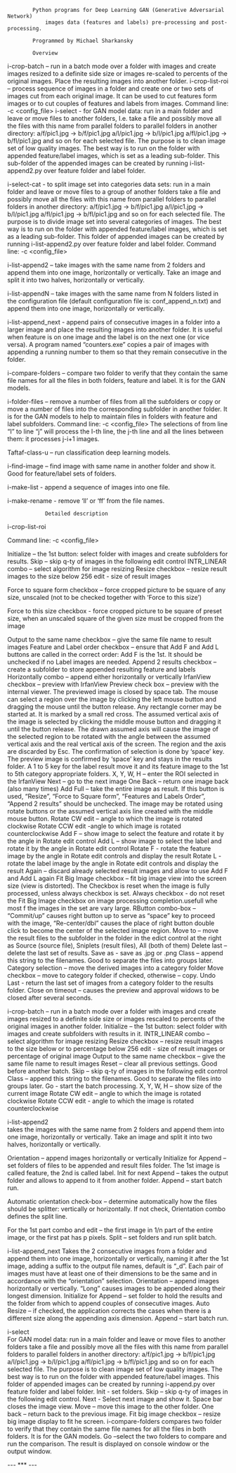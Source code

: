 
			Python programs for Deep Learning GAN (Generative Adversarial Network) 
      			images data (features and labels) pre-processing and post-processing.
	 
			Programmed by Michael Sharkansky

			Overview
			
i-crop-batch – run in a batch mode over a folder with images  and create images resized to a definite 
side size or images re-scaled to percents of the original images. Place the resulting images into another 
folder.
i-crop-list-roi  – process sequence of images in a folder and create one or two sets of images cut from 
each original image. It can be used to cut features form images or to cut couples of features and labels 
from images.  Command line:   -c  <config_file>
i-select  -  for GAN model data: run in a main folder and leave or move files to another folders, I.e. 
take a file and possibly move all the files with this name from parallel folders to parallel folders in 
another directory: 
  a/f/pic1.jpg -> b/f/pic1.jpg 
  a/l/pic1.jpg -> b/l/pic1.jpg 
  a/fl/pic1.jpg -> b/fl/pic1.jpg 
and so on for each selected file. 
The purpose is to clean image set of low quality images. The best way is to run on the folder with 
appended feature/label images, which is set as a leading sub-folder. 
This sub-folder of the appended images can be created by running i-list-append2.py over feature 
folder and label folder.

i-select-cat  -  to split image set into categories data sets: run in a main folder and leave or move files 
to a group of another folders take a file and possibly move all the files with this name from parallel 
folders to parallel folders in another directory: 
 a/f/pic1.jpg -> b/f/pic1.jpg 
 a/l/pic1.jpg -> b/l/pic1.jpg 
 a/fl/pic1.jpg -> b/fl/pic1.jpg 
 and so on for each selected file. 
The purpose is to divide image set into several categories of images. The best way is to run on the 
folder with appended feature/label images, which is set as a leading sub-folder. 
This folder of appended images can be created by running i-list-append2.py over feature folder and 
label folder.
Command line:   -c  <config_file> 

i-list-append2  –  take images with the same name from 2 folders and append them into one image, 
horizontally or vertically. Take an image and split it into two halves, horizontally or vertically.

i-list-appendN  –  take images with the same name from N folders listed in the configuration file 
(default configuration file is: conf_append_n.txt) and append them into one image, horizontally or 
vertically. 

i-list-append_next - append pairs of consecutive images in a folder into a larger image and place the 
resulting images into another folder. It is useful when feature is on one image and the label is on the 
next one (or vice versa).  A program named “counters.exe” copies a pair of images with appending a 
running number to them so that they remain consecutive in the folder.

i-compare-folders – compare two folder to verify that they contain the same file names for all the files 
in both folders, feature and label. It is for the GAN models.

i-folder-files – remove a number of files from all the subfolders or copy or move a number of files into 
the corresponding subfolder in another folder. It is for the GAN models to help to maintain files in 
folders with feature and label subfolders. Command line:   -c  <config_file> 
The selections of from line “I” to line “j” will process the I-th line, the j-th line and all the lines between 
them: it processes j-i+1 images.

Taftaf-class-u – run classification deep learning models.

i-find-image – find image with same name in another folder and show it. Good for feature/label sets 
of folders.

i-make-list  - append a sequence of images into one file.

i-make-rename  - remove ‘ll’ or ‘ff’ from the file names.


 
				Detailed description

i-crop-list-roi

Command line:   -c  <config_file> 

Initialize – the 1st button: select folder with images and create subfolders for results.
Skip – skip q-ty of images in the following edit control
INTR_LINEAR combo – select algorithm for image resizing
Resize checkbox – resize result images to the size below
256 edit - size of result images

Force to square form checkbox – force cropped picture to be square of any size, unscaled (not to be 
checked together with ‘Force to this size’)

Force to this size checkbox - force cropped picture to be square of preset size, when an unscaled 
square of the given size must be cropped from the image

Output to the same name checkbox – give the same file name to result images
Feature and Label order checkbox – ensure that Add F and Add L buttons are called in the correct 
order: Add F is the 1st.  It should be unchecked if no Label images are needed.
Append 2 results checkbox – create a subfolder to store appended resulting feature and labels
Horizontally combo – append either horizontally or vertically
IrfanView checkbox – preview with IrfanView
Preview check box – preview with the internal viewer. The previewed image is closed by space tab. 
The mouse can select a region over the image by clicking the left mouse button and dragging the 
mouse until the button release. Any rectangle corner may be started at. It is marked by a small red 
cross. The assumed vertical axis of the image is selected by clicking the middle mouse button and 
dragging it until the button release. The drawn assumed axis will cause the image of the selected 
region to be rotated with the angle between the assumed vertical axis and the real vertical axis of the 
screen. The region and the axis are discarded by Esc. The confirmation of selection is done by ‘space’ 
key.
The preview image is confirmed by ‘space’ key and stays in the results folder. A 1 to 5 key for the label 
result move it and its feature image to the 1st to 5th category appropriate folders.
X, Y, W, H – enter the ROI selected in the IrfanView
Next – go to the next image
One Back – return one image back (also many times)
Add Full – take the entire image as result. If this button is used, “Resize”, “Force to Square form”, 
“Features and Labels Order”, “Append 2 results” should be unchecked. The image may be rotated 
using rotate buttons or the assumed vertical axis line created with the middle mouse button.
Rotate CW edit – angle to which the image is rotated clockwise
Rotate CCW edit  -angle to which image is rotated counterclockwise
Add F – show image to select the feature and rotate it by the angle in Rotate edit control
Add L – show image to select the label and rotate it by the angle in Rotate edit control
Rotate F - rotate the feature image by the angle in Rotate edit controls and display the result
Rotate L - rotate the label image by the angle in Rotate edit controls and display the result
Again – discard already selected result images and allow to use Add F and Add L again
Fit Big Image checkbox – fit big image view into the screen size (view is distorted).  The Checkbox is 
reset when the image is fully processed, unless always checkbox is set.
Always checkbox -  do not reset the Fit Big Image checkbox on image processing completion.usefull 
whe most f the images in the set are vary large.
RButton combo-box – “Commit/up” causes right button up to serve as “space” key to proceed with 
the image, “Re-center/dbl” causes the place of right button double click to become the center of the 
selected image region.
Move to – move the result files to the subfolder in the folder in the edict control at the right as Source 
(source file), Sniplets (result files), All (both of them)
Delete last – delete the last set of results.
Save as -  save as .jpg or .png
Class – append this string to the filenames. Good to separate the files into groups later.
Category selection – move the derived images into a category folder
Move checkbox – move to category folder if checked, otherwise – copy.
Undo Last  - return the last set of images from a category folder to the results folder.
Close on timeout – causes the preview and approval widows to be closed after several seconds.


i-crop-batch – run in a batch mode over a folder with images  and create images resized to a definite 
side size or images rescaled to percents of the original images in another folder.
Initialize – the 1st button: select folder with images and create subfolders with results in it.
INTR_LINEAR combo – select algorithm for image resizing
Resize checkbox – resize result images to the size below or to percentage below
256 edit - size of result images or percentage of original image
Output to the same name checkbox – give the same file name to result images
Reset – clear all previous settings. Good before another batch.
Skip – skip q-ty of images in the following edit control
Class – append this string to the filenames. Good to separate the files into groups later.
Go  - start the batch processing.
X, Y, W, H – show size of the current image
Rotate CW edit – angle to which the image is rotated clockwise
Rotate CCW edit  - angle to which the  image is rotated counterclockwise


i-list-append2  
takes the images with the same name from 2 folders and append them into one image, horizontally or 
vertically. Take an image and split it into two halves, horizontally or vertically. 

Orientation – append images horizontally or vertically
Initialize for Append – set folders of files to be appended and result files folder. The 1st image is called 
feature, the 2nd is called label.
Init for next Append – takes the output folder and allows to append to it from another folder.
Append – start batch run.

Automatic orientation check-box – determine automatically how the files should be splitter: vertically 
or horizontally. If not check, Orientation combo defines the split line.

For the 1st part combo and edit – the first image in 1/n part of the entire image, or the first pat has p 
pixels.
Split – set folders and run split batch.

i-list-append_next
Takes the 2 consecutive images  from a folder and append them into one image, horizontally or 
vertically, naming it after the 1st image, adding a suffix to the output file names, default is “_d”.
Each pair of images must have at least one of their dimensions to be the same and in accordance with 
the “orientation” selection.
Orientation – append images horizontally or vertically. “Long” causes  images to be appended along 
their  longest dimension.
Initialize for Append – set folder to hold the results and the folder from which to append couples of 
consecutive images. 
Auto Resize – if checked, the application corrects the cases when there is a different size along the 
appending axis dimension. 
Append – start batch run.

i-select  
For GAN model data: run in a main folder and leave or move files to another folders take a file and 
possibly move all the files with this name from parallel folders to parallel folders in another directory: 
 a/f/pic1.jpg -> b/f/pic1.jpg 
 a/l/pic1.jpg -> b/l/pic1.jpg 
 a/fl/pic1.jpg -> b/fl/pic1.jpg 
 and so on for each selected file. 
The purpose is to clean image set of low quality images. The best way is to run on the folder with 
appended feature/label images. 
This folder of appended images can be created by running i-append.py over feature folder and label 
folder.
Init - set folders.
Skip – skip q-ty of images in the following edit control.
Next  - Select next image and show it. Space bar closes the image view.
Move – move this image to the other folder.
One back – return back to the previous image.
Fit big image checkbox – resize big image display to fit he screen.
i-compare-folders 
compares two folder to verify that they contain the same file names for all the files in both folders. It is 
for the GAN models.
Go –select the two folders to compare and run the comparison. The result is displayed on console 
window or the output window.

--- *** ---
